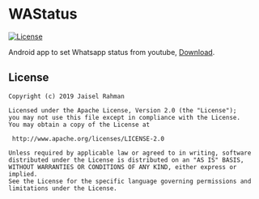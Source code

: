 # WAStatus

[![License](https://img.shields.io/badge/License-Apache%202.0-blue.svg)](https://opensource.org/licenses/Apache-2.0)

Android app to set Whatsapp status from youtube, [Download](http://docs.google.com/uc?export=document&id=1ce35W-tWClUdsVltDYlivA9r4U63QmbM).

## License

    Copyright (c) 2019 Jaisel Rahman

    Licensed under the Apache License, Version 2.0 (the "License");
    you may not use this file except in compliance with the License.
    You may obtain a copy of the License at

     http://www.apache.org/licenses/LICENSE-2.0

    Unless required by applicable law or agreed to in writing, software
    distributed under the License is distributed on an "AS IS" BASIS,
    WITHOUT WARRANTIES OR CONDITIONS OF ANY KIND, either express or implied.
    See the License for the specific language governing permissions and
    limitations under the License.
